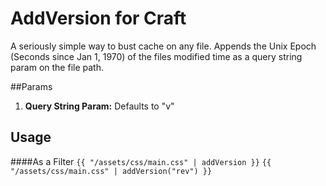 # AddVersion for Craft

A seriously simple way to bust cache on any file. Appends the Unix Epoch (Seconds since Jan 1, 1970) of the files modified time as a query string param on the file path.

##Params
1. **Query String Param:** Defaults to "v"

## Usage

####As a Filter
`{{ "/assets/css/main.css" | addVersion }}`
`{{ "/assets/css/main.css" | addVersion("rev") }}`